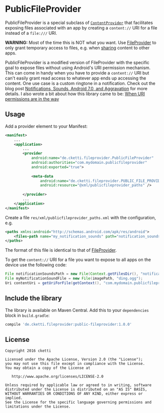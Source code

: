 # PublicFileProvider

PublicFileProvider is a special subclass of [`ContentProvider`](https://developer.android.com/reference/android/content/ContentProvider.html) that facilitates exposing files associated with an app by creating a `content://` URI for a file instead of a `file:///` URI.

**WARNING:** Most of the time this is NOT what you want. Use [FileProvider](https://developer.android.com/reference/android/support/v4/content/FileProvider.html) to only grant temporary access to files, e.g. when [sharing](https://developer.android.com/training/secure-file-sharing/index.html) content to other apps.
 
PublicFileProvider is a modified version of FileProvider with the specific goal to expose files without using Android's URI permission mechanism. This can come in handy when you have to provide a `content://` URI but can't easily grant read access to whatever app ends up accessing the content.
One use case is a custom ringtone in a notification. Check out the blog post [Notifications, Sounds, Android 7.0, and Aggravation](https://commonsware.com/blog/2016/09/07/notifications-sounds-android-7p0-aggravation.html) for more details.
I also wrote a bit about how this library came to be: [When URI permissions are in the way](http://cketti.de/2017/04/03/when-uri-permissions-are-in-the-way/)


## Usage

Add a provider element to your Manifest:

```xml
<manifest>
    ...
    <application>
        ...
        <provider
            android:name="de.cketti.fileprovider.PublicFileProvider"
            android:authorities="com.mydomain.publicfileprovider"
            android:exported="true">
            
            <meta-data
                android:name="de.cketti.fileprovider.PUBLIC_FILE_PROVIDER_PATHS"
                android:resource="@xml/publicfileprovider_paths" />
        
        </provider>
        ...
    </application>
</manifest>
```

Create a file `res/xml/publicfileprovider_paths.xml` with the configuration, e.g.

```xml
<paths xmlns:android="http://schemas.android.com/apk/res/android">
    <files-path name="my_notification_sounds" path="notification_sounds/"/>
</paths>
```
The format of this file is identical to that of [FileProvider](https://developer.android.com/reference/android/support/v4/content/FileProvider.html).

To get the `content://` URI for a file you want to expose to all apps on the device use the following code:

```java
File notificationSoundsPath = new File(Context.getFilesDir(), "notification_sounds");
File myNotificationSoundFile = new File(imagePath, "ding.ogg");
Uri contentUri = getUriForFile(getContext(), "com.mydomain.publicfileprovider", myNotificationSoundFile);
```


## Include the library

The library is available on Maven Central. Add this to your `dependencies` block in `build.gradle`:

```groovy
compile 'de.cketti.fileprovider:public-fileprovider:1.0.0'
```


## License

    Copyright 2016 cketti

    Licensed under the Apache License, Version 2.0 (the "License");
    you may not use this file except in compliance with the License.
    You may obtain a copy of the License at

       http://www.apache.org/licenses/LICENSE-2.0

    Unless required by applicable law or agreed to in writing, software
    distributed under the License is distributed on an "AS IS" BASIS,
    WITHOUT WARRANTIES OR CONDITIONS OF ANY KIND, either express or implied.
    See the License for the specific language governing permissions and
    limitations under the License.

